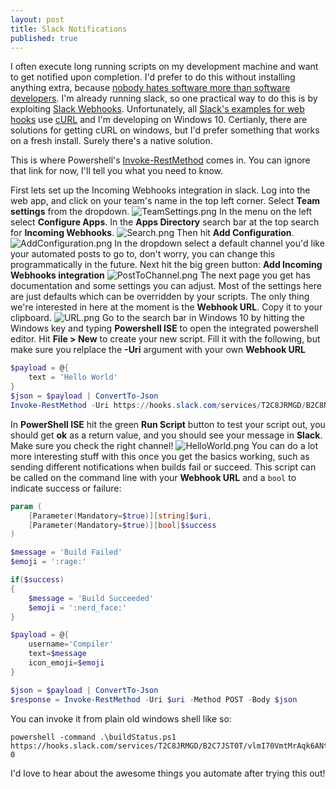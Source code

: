 ```yaml
---
layout: post
title: Slack Notifications
published: true
---
```


I often execute long running scripts on my development machine and want to get notified upon completion. I'd prefer to do this without installing anything extra, because [nobody hates software more than software developers](https://blog.codinghorror.com/nobody-hates-software-more-than-software-developers/). I'm already running slack, so one practical way to do this is by exploiting [Slack Webhooks](https://testteamchatchannel.slack.com/apps/A0F7XDUAZ-incoming-webhooks). Unfortunately, all [Slack's examples for web hooks](https://api.slack.com/incoming-webhooks)  use [cURL](https://en.wikipedia.org/wiki/CURL) and I'm developing on Windows 10. Certianly, there are solutions for getting cURL on windows, but I'd prefer something that works on a fresh install. Surely there's a native solution.

This is where Powershell's [Invoke-RestMethod](https://technet.microsoft.com/en-us/library/hh849971.aspx) comes in. You can ignore that link for now, I'll tell you what you need to know.

First lets set up the Incoming Webhooks integration in slack. Log into the web app, and click on your team's name in the top left corner. Select **Team settings** from the dropdown.
![TeamSettings.png]({{site.baseurl}}/assets/SlackNotifications/TeamSettings.png)
In the menu on the left select **Configure Apps**. In the **Apps Directory** search bar at the top search for **Incoming Webhooks**. 
![Search.png]({{site.baseurl}}/assets/SlackNotifications/Search.png)
Then hit **Add Configuration**.
![AddConfiguration.png]({{site.baseurl}}/assets/SlackNotifications/AddConfiguration.png)
In the dropdown select a default channel you'd like your automated posts to go to, don't worry, you can change this programmatically in the future. Next hit the big green button: **Add Incoming Webhooks integration**
![PostToChannel.png]({{site.baseurl}}/assets/SlackNotifications/PostToChannel.png)
The next page you get has documentation and some settings you can adjust. Most of the settings here are just defaults which can be overridden by your scripts. The only thing we're interested in here at the moment is the **Webhook URL**. Copy it to your clipboard.
![URL.png]({{site.baseurl}}/assets/SlackNotifications/URL.png)
Go to the search bar in Windows 10 by hitting the Windows key and typing **Powershell ISE** to open the integrated powershell editor. Hit **File > New** to create your new script. Fill it with the following, but make sure you relplace the **-Uri** argument with your own **Webhook URL**

```powershell
$payload = @{
	text = 'Hello World'
}
$json = $payload | ConvertTo-Json
Invoke-RestMethod -Uri https://hooks.slack.com/services/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 -Method POST -Body $json
```

In **PowerShell ISE** hit the green **Run Script** button to test your script out, you should get **ok** as a return value, and you should see your message in **Slack**. Make sure you check the right channel!
![HelloWorld.png]({{site.baseurl}}/assets/SlackNotifications/HelloWorld.png)
You can do a lot more interesting stuff with this once you get the basics working, such as sending different notifications when builds fail or succeed. This script can be called on the command line with your **Webhook URL** and a `bool` to indicate success or failure:

```powershell
param (
	[Parameter(Mandatory=$true)][string]$uri,
	[Parameter(Mandatory=$true)][bool]$success
)

$message = 'Build Failed'
$emoji = ':rage:'

if($success)
{
	$message = 'Build Succeeded'
	$emoji = ':nerd_face:'
}

$payload = @{
	username='Compiler'
	text=$message
	icon_emoji=$emoji
}

$json = $payload | ConvertTo-Json
$response = Invoke-RestMethod -Uri $uri -Method POST -Body $json
```

You can invoke it from plain old windows shell like so:
```shell
powershell -command .\buildStatus.ps1 https://hooks.slack.com/services/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 0
```

I'd love to hear about the awesome things you automate after trying this out!
